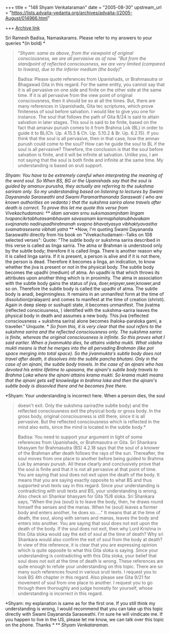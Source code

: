 +++
title = "148 Shyam Venkataraman"
date = "2005-08-30"
upstream_url = "https://lists.advaita-vedanta.org/archives/advaita-l/2005-August/014966.html"

+++
[Archive link](https://lists.advaita-vedanta.org/archives/advaita-l/2005-August/014966.html)

Sri Ramesh Badisa,
 Namaskarams.
 Please refer to my answers to your queries *(in bold)
*

> "*Shyam: same as above, from the viewpoint of original consciousness, we 
> are all pervasive as of now. "But from the standpoint of reflected 
> consciousness, we are very limited (compared to Iswara), due to the inferior 
> medium (the body)*" 
> 
> 
> 
> Badisa: Please quote references from Upanishads, or Brahmasutra or 
> Bhagawad Gita in this regard. For the same entity, you cannot say that it is 
> all pervasive on one side and finite on the other side at the same time. If 
> it is all pervasive from the view point of original consciousness, then it 
> should be so at all the times. But, there are many references in Upanishads, 
> Gita tec scriptures, which prove finiteness of soul before salvation. I 
> would like to give you one for instance. The soul that follows the path of 
> Gita 8/24 is said to attain salvation in later stages. This soul is said to 
> be finite, based on the fact that amanav purush comes to it from Brahma Lok 
> (BL) in order to guide it to BL(Ch. Up. 4.15.5 & Ch. Up. 5.10.2 & Br. Up. 
> 6.2.15). If you think that the soul is all pervasive, then in that case, 
> how the amnav purush could come to the soul? How can he guide the soul to BL 
> if the soul is all pervasive? Therefore, the conclusion is that the soul 
> before salvation is finite, 
> and it will be infinite at salvation. Unlike you, I am not saying that the 
> soul is both finite and infinite at the same time. My understanding is based 
> on sruti support.

  *Shyam: You have to be extremely careful when interpreting the meaning of 
the word soul. So When BS, BG or the Upanishads say that the soul is guided 
by amanuv purusha, they actually are referring to the sukshma sariram only. 
So my understanding based on listening to lectures by Swami Dayananda 
Saraswathi and Swami Paramarthananda Saraswati ( who are known authorities 
on vedanta ) that the sukshma sarira alone travels after death is correct. 
To prove this let me quote this verse from Vivekachudamani:*
** 
*idam sarvam srnu suksmasamjnitam*
*lingam tvapancikrtabhutasambhavam*
*savasanam karmaphalanubhavakam*
*svajnanato nadirupadhiratmanah*
*svapno bhavatyasya vibhaktyavastha*
*svamatrasesena vibhati yatra*
** 
*Now, I'm quoting Swami Dayananda Saraswathi directly from his book on 
"Vivekachudamani--Talks on 108 selected verses": Quote: "The subtle body or 
sukshma sarira described in this verse is called as linga sarira. The atma 
or Brahman is understood only by the subtle body; therefore it is called 
linga. There is another reason why it is called linga sarira. If it is 
present, a person is alive and if it is not there, the person is dead. 
Therefore it becomes a linga, an indication, to know whether the jiva is 
present or not in the physical body. The subtle body becomes the upadhi 
(medium) of atma. An upadhi is that which throws its attributes upon another 
thing which is in proximity. The atma in association with the subtle body 
gains the status of jiva, doer,enjoyer,seer,knower,and so on. Therefore the 
subtle body is called the upadhi of atma. The subtle body is anadi, 
beginningless. It remains in an unmanifest form at the time of 
dissolution(pralayam) and comes to manifest at the time of creation 
(shristi). Again in deep sleep or sushupti state, it becomes unmanifest. The 
jivatma (reflected consciousness, ) identified with the sukshma-sarira 
leaves the physical body in death and assumes a new body. This jiva 
(reflected consciousness + sukshma sarira) alone becomes ihaloka-paraloka 
gami, a traveller." Unquote. *
 *So from this, it is very clear that the soul refers to the sukshma sarira 
and the reflected consciousness only. The sukshma sarira is finite, whereas 
the original consciousness is infinite. So this proves what I said earlier. 
When a jivanmukta dies, he attains videha mukti. What videha mukti means is 
that he merges into the all pervading Brahman (like pot space merging into 
total space). So the jivanmukta's subtle body does not travel after death, 
it dissolves into the subtle pancha bhutani. Only in the case of an ajnani, 
the subtle body travels. In the case of an ajnani who has devoted his entire 
lifetime to upasana, the ajnani's subtle body travels to Brahma Loka where 
the ajnani attains krama mukti. So krama mukti means that the ajnani gets 
self knowledge in brahma loka and then the ajnani's subtle body is dissovled 
there and he becomes free there.* 


*Shyam: Your understanding is incorrect here. When a person dies, the soul 
> doesn't exit. Only the sukshma sarira(the subtle body) and the reflected 
> consciousness exit the physical body or gross body. In the gross body, 
> original consciousness is still there, since it is all pervasive. But the 
> reflected consciousness which is reflected in the mind also exits, since the 
> mind is located in the subtle body.* 
> 
> 
> 
> Badisa: You need to support your argument in light of some references from 
> Upanishads, or Brahmasutra or Gita. Sri Shankara bhasyam for Brahmasutra 
> (BS) 4.2.18 says that the soul of a knower of the Brahman after death 
> follows the rays of the sun. Thereafter, the soul moves from one place to 
> another before being guided to Brahma Lok by amanav purush. All these 
> clearly and conclusively prove that the soul is finite and that it is not 
> all pervasive at that point of time. You are saying that soul does not exit 
> upon the death of the body. It means that you are saying exactly opposite to 
> what BS and thus supported sruti texts say in this regard. Since your 
> understanding is contradicting with sruti texts and BS, your understanding 
> is wrong. Also check sri Shankar bhasyam for Gita 15/8 sloka. Sri Shankara 
> says, "When the jiva (soul) is to leave the body, then, he draws round 
> himself the senses and the manas. When he (soul) leaves a former body and 
> enters another, he does so….." It means that 
> at the time of death, the soul, along with senses and manas, leaves the 
> body and enters into another. You are saying that soul does not exit upon 
> the death of the body. If the soul does not exit, then why Lord Krishna in 
> this Gita sloka would say the exit of soul at the time of death? Why sri 
> Shankara would also confirm the exit of soul from the body at death? In view 
> of this reference, it is clear that you are expressing opinion which is 
> quite opposite to what this Gita sloka is saying. Since your understanding 
> is contradicting with this Gita sloka, your belief that soul does not exit 
> at the time of death is wrong. These references are quite enough to refute 
> your understanding on this topic. There are so many such references found in 
> various sruti texts. I request you to look BS 4th chapter in this regard. 
> Also please see Gita 9/21 for movement of soul from one place to another. I 
> request you to go through them thoroughly and judge honestly for yourself, 
> whose understanding is 
> incorrect in this regard.

 *Shyam: my explanation is same as for the first one. If you still think my 
understanding is wrong, I would recommend that you can take up this topic 
directly with Swami Dayananda Saraswathi. I'm sure he will vindicate me. If 
you happen to live in the US, please let me know, we can talk over this 
topic on the phone. Thanks *
** 
*Shyam Venkataraman.*

> 
> 
> 
>

